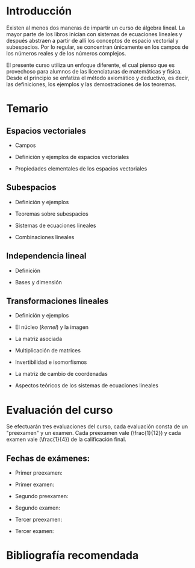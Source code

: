 # Introducción

Existen al menos dos maneras de impartir un curso de álgebra
lineal. La mayor parte de los libros inician con sistemas de
ecuaciones lineales y después abstraen a partir de allí los conceptos
de espacio vectorial y subespacios. Por lo regular, se concentran
únicamente en los campos de los números reales y de los números
complejos. 

El presente curso utiliza un enfoque diferente, el cual pienso que es
provechoso para alumnos de las licenciaturas de matemáticas y
física. Desde el principio se enfatiza el método axiomático y
deductivo, es decir, las definiciones, los ejemplos y las
demostraciones de los teoremas.

# Temario

## Espacios vectoriales

-   Campos

-   Definición y ejemplos de espacios vectoriales

-   Propiedades elementales de los espacios vectoriales

## Subespacios

-   Definición y ejemplos

-   Teoremas sobre subespacios

-   Sistemas de ecuaciones lineales

-   Combinaciones lineales

## Independencia lineal

-   Definición

-   Bases y dimensión

## Transformaciones lineales

-   Definición y ejemplos

-   El núcleo (*kernel*) y la imagen

-   La matriz asociada

-   Multiplicación de matrices

-   Invertibilidad e isomorfismos

-   La matriz de cambio de coordenadas

-   Aspectos teóricos de los sistemas de ecuaciones lineales

# Evaluación del curso

Se efectuarán tres evaluaciones del curso, cada evaluación consta de
un "preexamen" y un examen. Cada preexamen vale \(\frac{1}{12}\) y cada
examen vale \(\frac{1}{4}\) de la calificación final.

## Fechas de exámenes:

-   Primer preexamen:

-   Primer examen:

-   Segundo preexamen:

-   Segundo examen:

-   Tercer preexamen:

-   Tercer examen:

# Bibliografía recomendada
